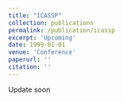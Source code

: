 ```yaml
---
title: "ICASSP"
collection: publications
permalink: /publication/icassp
excerpt: 'Upcoming'
date: 1999-01-01
venue: 'Conference'
paperurl: ''
citation: ''
---
```


Update soon